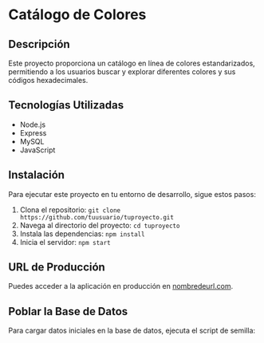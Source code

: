 # Catálogo de Colores

## Descripción
Este proyecto proporciona un catálogo en línea de colores estandarizados, permitiendo a los usuarios buscar y explorar diferentes colores y sus códigos hexadecimales.

## Tecnologías Utilizadas
- Node.js
- Express
- MySQL
- JavaScript

## Instalación
Para ejecutar este proyecto en tu entorno de desarrollo, sigue estos pasos:

1. Clona el repositorio: `git clone https://github.com/tuusuario/tuproyecto.git`
2. Navega al directorio del proyecto: `cd tuproyecto`
3. Instala las dependencias: `npm install`
4. Inicia el servidor: `npm start`

## URL de Producción
Puedes acceder a la aplicación en producción en [nombredeurl.com](https://nombredeurl.com).

## Poblar la Base de Datos
Para cargar datos iniciales en la base de datos, ejecuta el script de semilla:

